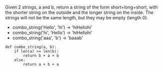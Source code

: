 Given 2 strings, a and b, return a string of the form short+long+short, with the shorter string on the outside and the longer string on the inside. The strings will not be the same length, but they may be empty (length 0). 

* combo_string('Hello', 'hi') → 'hiHellohi'
* combo_string('hi', 'Hello') → 'hiHellohi'
* combo_string('aaa', 'b') → 'baaab'

```
def combo_string(a, b):
    if len(a) >= len(b):
        return b + a + b
    else:
        return a + b + a
```
